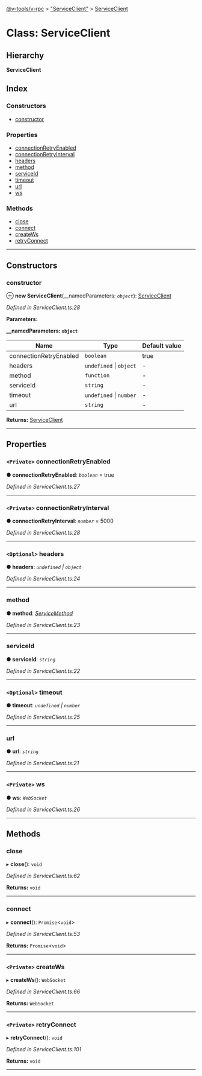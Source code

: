 [@v-tools/v-rpc](../README.md) > ["ServiceClient"](../modules/_serviceclient_.md) > [ServiceClient](../classes/_serviceclient_.serviceclient.md)

# Class: ServiceClient

## Hierarchy

**ServiceClient**

## Index

### Constructors

* [constructor](_serviceclient_.serviceclient.md#constructor)

### Properties

* [connectionRetryEnabled](_serviceclient_.serviceclient.md#connectionretryenabled)
* [connectionRetryInterval](_serviceclient_.serviceclient.md#connectionretryinterval)
* [headers](_serviceclient_.serviceclient.md#headers)
* [method](_serviceclient_.serviceclient.md#method)
* [serviceId](_serviceclient_.serviceclient.md#serviceid)
* [timeout](_serviceclient_.serviceclient.md#timeout)
* [url](_serviceclient_.serviceclient.md#url)
* [ws](_serviceclient_.serviceclient.md#ws)

### Methods

* [close](_serviceclient_.serviceclient.md#close)
* [connect](_serviceclient_.serviceclient.md#connect)
* [createWs](_serviceclient_.serviceclient.md#createws)
* [retryConnect](_serviceclient_.serviceclient.md#retryconnect)

---

## Constructors

<a id="constructor"></a>

###  constructor

⊕ **new ServiceClient**(__namedParameters: *`object`*): [ServiceClient](_serviceclient_.serviceclient.md)

*Defined in ServiceClient.ts:28*

**Parameters:**

**__namedParameters: `object`**

| Name | Type | Default value |
| ------ | ------ | ------ |
| connectionRetryEnabled | `boolean` | true |
| headers | `undefined` \| `object` | - |
| method | `function` | - |
| serviceId | `string` | - |
| timeout | `undefined` \| `number` | - |
| url | `string` | - |

**Returns:** [ServiceClient](_serviceclient_.serviceclient.md)

___

## Properties

<a id="connectionretryenabled"></a>

### `<Private>` connectionRetryEnabled

**● connectionRetryEnabled**: *`boolean`* = true

*Defined in ServiceClient.ts:27*

___
<a id="connectionretryinterval"></a>

### `<Private>` connectionRetryInterval

**● connectionRetryInterval**: *`number`* = 5000

*Defined in ServiceClient.ts:28*

___
<a id="headers"></a>

### `<Optional>` headers

**● headers**: *`undefined` \| `object`*

*Defined in ServiceClient.ts:24*

___
<a id="method"></a>

###  method

**● method**: *[ServiceMethod](../modules/_serviceclient_.md#servicemethod)*

*Defined in ServiceClient.ts:23*

___
<a id="serviceid"></a>

###  serviceId

**● serviceId**: *`string`*

*Defined in ServiceClient.ts:22*

___
<a id="timeout"></a>

### `<Optional>` timeout

**● timeout**: *`undefined` \| `number`*

*Defined in ServiceClient.ts:25*

___
<a id="url"></a>

###  url

**● url**: *`string`*

*Defined in ServiceClient.ts:21*

___
<a id="ws"></a>

### `<Private>` ws

**● ws**: *`WebSocket`*

*Defined in ServiceClient.ts:26*

___

## Methods

<a id="close"></a>

###  close

▸ **close**(): `void`

*Defined in ServiceClient.ts:62*

**Returns:** `void`

___
<a id="connect"></a>

###  connect

▸ **connect**(): `Promise`<`void`>

*Defined in ServiceClient.ts:53*

**Returns:** `Promise`<`void`>

___
<a id="createws"></a>

### `<Private>` createWs

▸ **createWs**(): `WebSocket`

*Defined in ServiceClient.ts:66*

**Returns:** `WebSocket`

___
<a id="retryconnect"></a>

### `<Private>` retryConnect

▸ **retryConnect**(): `void`

*Defined in ServiceClient.ts:101*

**Returns:** `void`

___

